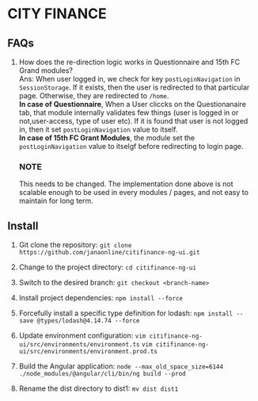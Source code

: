 # CITY FINANCE

## FAQs

1. How does the re-direction logic works in Questionnaire and 15th FC Grand modules?  
   Ans: When user logged in, we check for key `postLoginNavigation` in `SessionStorage`. If it exists, then
   the user is redirected to that particular page. Otherwise, they are redirected to `/home`.  
   **In case of Questionnaire**, When a User cliccks on the Questionanaire tab, that module internally validates few things (user is logged in or not,user-access, type of user etc). If it is found that user is not logged in, then it set `postLoginNavigation` value to itself.  
   **In case of 15th FC Grant Modules**, the module set the `postLoginNavigation` value to itselgf before redirecting to login page.

   ### NOTE

   This needs to be changed. The implementation done above is not scalable enough to be used in every modules / pages, and not easy to maintain for long term.

## Install

1. Git clone the repository:
   `git clone https://github.com/janaonline/citifinance-ng-ui.git`

2. Change to the project directory:
   `cd citifinance-ng-ui`

3. Switch to the desired branch:
   `git checkout <branch-name>`

4. Install project dependencies:
   `npm install --force`

5. Forcefully install a specific type definition for lodash:
   `npm install --save @types/lodash@4.14.74 --force`

6. Update environment configuration:
   `vim citifinance-ng-ui/src/environments/environment.ts`
   `vim citifinance-ng-ui/src/environments/environment.prod.ts`

7. Build the Angular application:
   `node --max_old_space_size=6144 ./node_modules/@angular/cli/bin/ng build --prod`
   
8. Rename the dist directory to dist1:
   `mv dist dist1`
